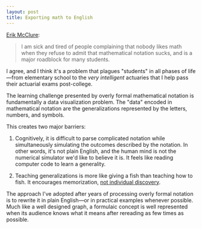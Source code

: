 ```yaml
---
layout: post
title: Exporting math to English
---
```


[Erik McClure][1]:

> I am sick and tired of people complaining that nobody likes math when they refuse to admit that mathematical notation sucks, and is a major roadblock for many students. 

I agree, and I think it's a problem that plagues "students" in all phases of life—from elementary school to the *very intelligent* actuaries that I help pass their actuarial exams post-college. 

The learning challenge presented by overly formal mathematical notation is fundamentally a data visualization problem. The "data" encoded in mathematical notation are the generalizations represented by the letters, numbers, and symbols. 

This creates two major barriers:

1. Cognitively, it is difficult to parse complicated notation while simultaneously simulating the outcomes described by the notation. In other words, it's not plain English, and the human mind is not the numerical simulator we'd like to believe it is. It feels like reading computer code to learn a generality. 

2. Teaching generalizations is more like giving a fish than teaching how to fish. It encourages memorization, [not individual discovery][bad]. 

The approach I've adopted after years of processing overly formal notation is to rewrite it in plain English—or in practical examples whenever possible. Much like a well designed graph, a formulaic concept is well represented when its audience knows what it means after rereading as few times as possible. 

[1]: http://blackhole12.blogspot.com/2016/07/mathematical-notation-is-awful.html?m=1

[bad]: https://medium.com/@cscalfani/why-experts-make-bad-teachers-ccaed2df029b#.e6c7o32th